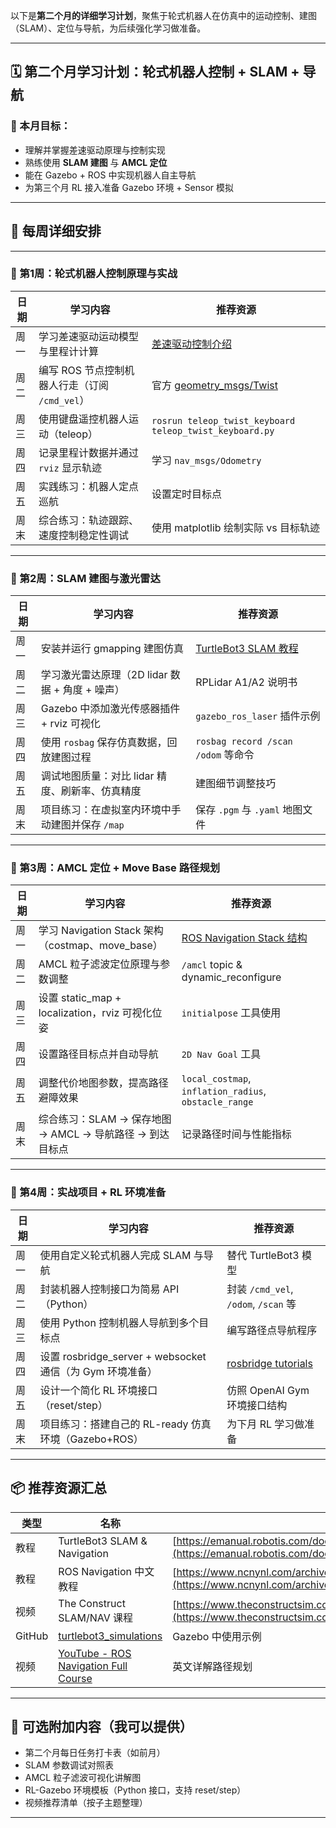 以下是**第二个月的详细学习计划**，聚焦于轮式机器人在仿真中的运动控制、建图（SLAM）、定位与导航，为后续强化学习做准备。

---

## 🗓️ 第二个月学习计划：**轮式机器人控制 + SLAM + 导航**

### 🎯 本月目标：

* 理解并掌握差速驱动原理与控制实现
* 熟练使用 **SLAM 建图** 与 **AMCL 定位**
* 能在 Gazebo + ROS 中实现机器人自主导航
* 为第三个月 RL 接入准备 Gazebo 环境 + Sensor 模拟

---

## 📅 每周详细安排

---

### 📖 第1周：轮式机器人控制原理与实战

| 日期 | 学习内容                            | 推荐资源                                                                                           |
| -- | ------------------------------- | ---------------------------------------------------------------------------------------------- |
| 周一 | 学习差速驱动运动模型与里程计计算                | [差速驱动控制介绍](https://www.cs.cmu.edu/~16311/s07/labs/NXJ/lab2/diffdrive.html)                     |
| 周二 | 编写 ROS 节点控制机器人行走（订阅 `/cmd_vel`） | 官方 [geometry\_msgs/Twist](http://docs.ros.org/en/noetic/api/geometry_msgs/html/msg/Twist.html) |
| 周三 | 使用键盘遥控机器人运动（teleop）             | `rosrun teleop_twist_keyboard teleop_twist_keyboard.py`                                        |
| 周四 | 记录里程计数据并通过 `rviz` 显示轨迹          | 学习 `nav_msgs/Odometry`                                                                         |
| 周五 | 实践练习：机器人定点巡航                    | 设置定时目标点                                                                                        |
| 周末 | 综合练习：轨迹跟踪、速度控制稳定性调试             | 使用 matplotlib 绘制实际 vs 目标轨迹                                                                     |

---

### 🧭 第2周：SLAM 建图与激光雷达

| 日期 | 学习内容                            | 推荐资源                                                                                           |
| -- | ------------------------------- | ---------------------------------------------------------------------------------------------- |
| 周一 | 安装并运行 gmapping 建图仿真             | [TurtleBot3 SLAM 教程](https://emanual.robotis.com/docs/en/platform/turtlebot3/slam_simulation/) |
| 周二 | 学习激光雷达原理（2D lidar 数据 + 角度 + 噪声） | RPLidar A1/A2 说明书                                                                              |
| 周三 | Gazebo 中添加激光传感器插件 + rviz 可视化    | `gazebo_ros_laser` 插件示例                                                                        |
| 周四 | 使用 `rosbag` 保存仿真数据，回放建图过程       | `rosbag record /scan /odom` 等命令                                                                |
| 周五 | 调试地图质量：对比 lidar 精度、刷新率、仿真精度     | 建图细节调整技巧                                                                                       |
| 周末 | 项目练习：在虚拟室内环境中手动建图并保存 `/map`     | 保存 `.pgm` 与 `.yaml` 地图文件                                                                       |

---

### 📌 第3周：AMCL 定位 + Move Base 路径规划

| 日期 | 学习内容                                       | 推荐资源                                                                        |
| -- | ------------------------------------------ | --------------------------------------------------------------------------- |
| 周一 | 学习 Navigation Stack 架构（costmap、move\_base） | [ROS Navigation Stack 结构](https://www.ncnynl.com/archives/201707/1785.html) |
| 周二 | AMCL 粒子滤波定位原理与参数调整                         | `/amcl` topic & dynamic\_reconfigure                                        |
| 周三 | 设置 static\_map + localization，rviz 可视化位姿   | `initialpose` 工具使用                                                          |
| 周四 | 设置路径目标点并自动导航                               | `2D Nav Goal` 工具                                                            |
| 周五 | 调整代价地图参数，提高路径避障效果                          | `local_costmap`, `inflation_radius`, `obstacle_range`                       |
| 周末 | 综合练习：SLAM → 保存地图 → AMCL → 导航路径 → 到达目标点     | 记录路径时间与性能指标                                                                 |

---

### 🔧 第4周：实战项目 + RL 环境准备

| 日期 | 学习内容                                            | 推荐资源                                                                 |
| -- | ----------------------------------------------- | -------------------------------------------------------------------- |
| 周一 | 使用自定义轮式机器人完成 SLAM 与导航                           | 替代 TurtleBot3 模型                                                     |
| 周二 | 封装机器人控制接口为简易 API（Python）                        | 封装 `/cmd_vel`, `/odom`, `/scan` 等                                    |
| 周三 | 使用 Python 控制机器人导航到多个目标点                         | 编写路径点导航程序                                                            |
| 周四 | 设置 rosbridge\_server + websocket 通信（为 Gym 环境准备） | [rosbridge tutorials](http://wiki.ros.org/rosbridge_suite/Tutorials) |
| 周五 | 设计一个简化 RL 环境接口（reset/step）                      | 仿照 OpenAI Gym 环境接口结构                                                 |
| 周末 | 项目练习：搭建自己的 RL-ready 仿真环境（Gazebo+ROS）            | 为下月 RL 学习做准备                                                         |

---

## 📦 推荐资源汇总

| 类型     | 名称                                                                                  | 链接                                                                                                                                         |
| ------ | ----------------------------------------------------------------------------------- | ------------------------------------------------------------------------------------------------------------------------------------------ |
| 教程     | TurtleBot3 SLAM & Navigation                                                        | [https://emanual.robotis.com/docs/en/platform/turtlebot3/simulation/](https://emanual.robotis.com/docs/en/platform/turtlebot3/simulation/) |
| 教程     | ROS Navigation 中文教程                                                                 | [https://www.ncnynl.com/archives/201707/1785.html](https://www.ncnynl.com/archives/201707/1785.html)                                       |
| 视频     | The Construct SLAM/NAV 课程                                                           | [https://www.theconstructsim.com](https://www.theconstructsim.com)                                                                         |
| GitHub | [turtlebot3\_simulations](https://github.com/ROBOTIS-GIT/turtlebot3_simulations)    | Gazebo 中使用示例                                                                                                                               |
| 视频     | [YouTube - ROS Navigation Full Course](https://www.youtube.com/watch?v=mdC0KfE7fEY) | 英文详解路径规划                                                                                                                                   |

---

## 📁 可选附加内容（我可以提供）

* 第二个月每日任务打卡表（如前月）
* SLAM 参数调试对照表
* AMCL 粒子滤波可视化讲解图
* RL-Gazebo 环境模板（Python 接口，支持 reset/step）
* 视频推荐清单（按子主题整理）

---

